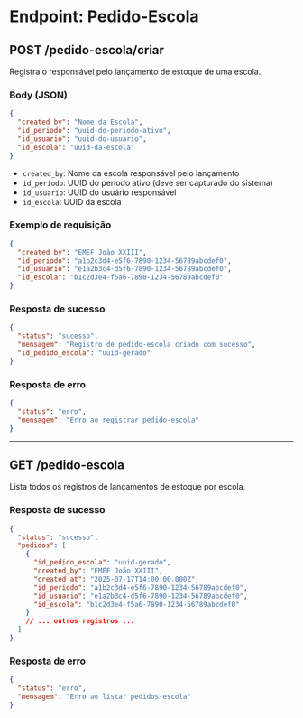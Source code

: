 # Endpoint: Pedido-Escola

## POST /pedido-escola/criar
Registra o responsável pelo lançamento de estoque de uma escola.

### Body (JSON)
```json
{
  "created_by": "Nome da Escola",
  "id_periodo": "uuid-do-periodo-ativo",
  "id_usuario": "uuid-do-usuario",
  "id_escola": "uuid-da-escola"
}
```

- `created_by`: Nome da escola responsável pelo lançamento
- `id_periodo`: UUID do período ativo (deve ser capturado do sistema)
- `id_usuario`: UUID do usuário responsável
- `id_escola`: UUID da escola

### Exemplo de requisição
```json
{
  "created_by": "EMEF João XXIII",
  "id_periodo": "a1b2c3d4-e5f6-7890-1234-56789abcdef0",
  "id_usuario": "e1a2b3c4-d5f6-7890-1234-56789abcdef0",
  "id_escola": "b1c2d3e4-f5a6-7890-1234-56789abcdef0"
}
```

### Resposta de sucesso
```json
{
  "status": "sucesso",
  "mensagem": "Registro de pedido-escola criado com sucesso",
  "id_pedido_escola": "uuid-gerado"
}
```

### Resposta de erro
```json
{
  "status": "erro",
  "mensagem": "Erro ao registrar pedido-escola"
}
```

---

## GET /pedido-escola
Lista todos os registros de lançamentos de estoque por escola.

### Resposta de sucesso
```json
{
  "status": "sucesso",
  "pedidos": [
    {
      "id_pedido_escola": "uuid-gerado",
      "created_by": "EMEF João XXIII",
      "created_at": "2025-07-17T14:00:00.000Z",
      "id_periodo": "a1b2c3d4-e5f6-7890-1234-56789abcdef0",
      "id_usuario": "e1a2b3c4-d5f6-7890-1234-56789abcdef0",
      "id_escola": "b1c2d3e4-f5a6-7890-1234-56789abcdef0"
    }
    // ... outros registros ...
  ]
}
```

### Resposta de erro
```json
{
  "status": "erro",
  "mensagem": "Erro ao listar pedidos-escola"
}
```
